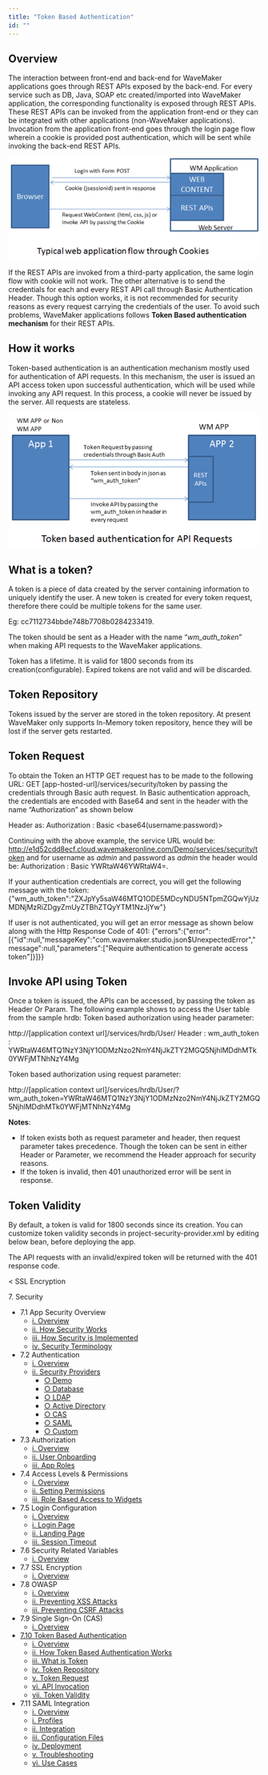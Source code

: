 ```yaml
---
title: "Token Based Authentication"
id: ""
---
```


## Overview

The interaction between front-end and back-end for WaveMaker applications goes through REST APIs exposed by the back-end. For every service such as DB, Java, SOAP etc created/imported into WaveMaker application, the corresponding functionality is exposed through REST APIs. These REST APIs can be invoked from the application front-end or they can be integrated with other applications (non-WaveMaker applications). Invocation from the application front-end goes through the login page flow wherein a cookie is provided post authentication, which will be sent while invoking the back-end REST APIs.

[![app_flow](./assets/app_flow.png)](./assets/app_flow.png)

If the REST APIs are invoked from a third-party application, the same login flow with cookie will not work. The other alternative is to send the credentials for each and every REST API call through Basic Authentication Header. Though this option works, it is not recommended for security reasons as every request carrying the credentials of the user. To avoid such problems, WaveMaker applications follows **Token Based authentication mechanism** for their REST APIs.

## How it works

Token-based authentication is an authentication mechanism mostly used for authentication of API requests. In this mechanism, the user is issued an API access token upon successful authentication, which will be used while invoking any API request. In this process, a cookie will never be issued by the server. All requests are stateless.

[![token_app_flow](./assets/token_app_flow.png)](./assets/token_app_flow.png)

## What is a token?

A token is a piece of data created by the server containing information to uniquely identify the user. A new token is created for every token request, therefore there could be multiple tokens for the same user.

Eg: cc7112734bbde748b7708b0284233419.

The token should be sent as a Header with the name “_wm\_auth\_token_” when making API requests to the WaveMaker applications.

Token has a lifetime. It is valid for 1800 seconds from its creation(configurable). Expired tokens are not valid and will be discarded.

## Token Repository

Tokens issued by the server are stored in the token repository. At present WaveMaker only supports In-Memory token repository, hence they will be lost if the server gets restarted.

## Token Request

To obtain the Token an HTTP GET request has to be made to the following URL: GET \[app-hosted-url\]/services/security/token by passing the credentials through Basic auth request. In Basic authentication approach, the credentials are encoded with Base64 and sent in the header with the name “Authorization” as shown below

Header as: Authorization : Basic <base64(username:password)>

Continuing with the above example, the service URL would be: http://e1d52cdd8ecf.cloud.wavemakeronline.com/Demo/services/security/token and for username as _admin_ and password as _admin_ the header would be: Authorization : Basic YWRtaW46YWRtaW4=.

If your authentication credentials are correct, you will get the following message with the token: {"wm\_auth\_token":"ZXJpYy5saW46MTQ1ODE5MDcyNDU5NTpmZGQwYjUzMDNjMzRiZDgyZmUyZTBhZTQyYTM1NzJjYw"}

If user is not authenticated, you will get an error message as shown below along with the Http Response Code of 401: {"errors":{"error":\[{"id":null,"messageKey":"com.wavemaker.studio.json$UnexpectedError","message":null,"parameters":\["Require authentication to generate access token"\]}\]}}

## Invoke API using Token

Once a token is issued, the APIs can be accessed, by passing the token as Header Or Param. The following example shows to access the User table from the sample hrdb: Token based authorization using header parameter:

http://\[application context url\]/services/hrdb/User/
Header :
wm\_auth\_token : YWRtaW46MTQ1NzY3NjY1ODMzNzo2NmY4NjJkZTY2MGQ5NjhlMDdhMTk0YWFjMTNhNzY4Mg

Token based authorization using request parameter:

http://\[application context url\]/services/hrdb/User/?wm\_auth\_token=YWRtaW46MTQ1NzY3NjY1ODMzNzo2NmY4NjJkZTY2MGQ5NjhlMDdhMTk0YWFjMTNhNzY4Mg

**Notes**:

- If token exists both as request parameter and header, then request parameter takes precedence. Though the token can be sent in either Header or Parameter, we recommend the Header approach for security reasons.
- If the token is invalid, then 401 unauthorized error will be sent in response.

## Token Validity

By default, a token is valid for 1800 seconds since its creation. You can customize token validity seconds in project-security-provider.xml by editing below bean, before deploying the app.

<bean id="wmTokenBasedAuthenticationService" class="com.wavemaker.runtime.security.token.WMTokenBasedAuthenticationService">

The API requests with an invalid/expired token will be returned with the 401 response code.

< SSL Encryption

7\. Security

- 7.1 App Security Overview
    - [i. Overview](/learn/app-security/app-security/#)
    - [ii. How Security Works](/learn/app-security/app-security/#working)
    - [iii. How Security is Implemented](/learn/app-security/app-security/#implementation)
    - [iv. Security Terminology](/learn/app-security/app-security/#terminology)
- 7.2 Authentication
    - [i. Overview](/learn/app-security/authentication/)
    - [ii. Security Providers](/learn/app-security/authentication/#security-providers)
        - [○ Demo](/learn/app-security/authentication/#demo)
        - [○ Database](/learn/app-security/authentication/#database)
        - [○ LDAP](/learn/app-security/authentication/#ldap)
        - [○ Active Directory](/learn/app-security/authentication/#ad)
        - [○ CAS](/learn/app-security/authentication/#cas)
        - [○ SAML](/learn/app-security/authentication/#saml)
        - [○ Custom](/learn/app-security/authentication/#custom)
- 7.3 Authorization
    - [i. Overview](/learn/app-security/authorization/)
    - [ii. User Onboarding](/learn/app-security/authorization/#user-onboarding)
    - [iii. App Roles](/learn/app-security/authorization/#app-roles)
- 7.4 Access Levels & Permissions
    - [i. Overview](/learn/app-security/access-levels-permissions/)
    - [ii. Setting Permissions](/learn/app-security/access-levels-permissions/#setting-permissions)
    - [iii. Role Based Access to Widgets](/learn/app-security/access-levels-permissions/#role-based-access)
- 7.5 Login Configuration
    - [i. Overview](/learn/app-security/login-configuration/)
    - [i. Login Page](/learn/app-security/login-configuration/#login-page)
    - [ii. Landing Page](/learn/app-security/login-configuration/#landing-page)
    - [iii. Session Timeout](/learn/app-security/login-configuration/#session-timeout)
- 7.6 Security Related Variables
    - [i. Overview](/learn/app-security/security-variables)
- 7.7 SSL Encryption
    - [i. Overview](/learn/app-security/ssl-encryption/)
- 7.8 OWASP
    - [i. Overview](/learn/app-security/owasp/)
    - [ii. Preventing XSS Attacks](/learn/app-security/owasp/#xss)
    - [iii. Preventing CSRF Attacks](/learn/app-security/owasp/#csrf)
- 7.9 Single Sign-On (CAS)
    - [i. Overview](/learn/app-security/central-authentication-system/)
- [7.10 Token Based Authentication](#)
    - [i. Overview](#)
    - [ii. How Token Based Authentication Works](#working)
    - [iii. What is Token](#token)
    - [iv. Token Repository](#token-repository)
    - [v. Token Request](#token-request)
    - [vi. API Invocation](#api-invocation)
    - [vii. Token Validity](#token-validity)
- 7.11 SAML Integration
    - [i. Overview](/learn/app-development/app-security/saml-integration/)
    - [i. Profiles](/learn/app-development/app-security/saml-integration/#profiles)
    - [ii. Integration](/learn/app-development/app-security/saml-integration/#integration)
    - [iii. Configuration Files](/learn/app-development/app-security/saml-integration/#files)
    - [iv. Deployment](/learn/app-development/app-security/saml-integration/#deployment)
    - [v. Troubleshooting](/learn/app-development/app-security/saml-integration/#troubleshooting)
    - [vi. Use Cases](/learn/app-development/app-security/saml-integration/#use-cases)
